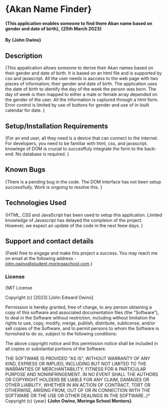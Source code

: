 # {Akan Name Finder}
#### {This application enables someone to find there Akan name based on gender and date of birth}, {25th March 2023}
#### By **{John Owino}**
## Description
{This appalication allows someone to derive their Akan names based on their gender and date of birth. It is based on an html file and is supported by css and javascript. All the user needs is aaccess to the web page with two pieces of information; their gender and date of birth. The application uses the date of birth to identify the day of the week the person was born. The day of week is then mapped to either a male or female array depended on the gender of the user. All the information is captured through a html form. Error control is limited by use of buttons for gender and use of in-built calendar for date. }
## Setup/Installation Requirements

{For an end user, all they need is a device that can connect to the internet.
For developers, you need to be familiar with html, css, and javascript. knowlege of DOM is crucial to succesffuly integrate the form to the back-end. No database is required. }
## Known Bugs
{There is a pending bug in the code. The DOM interface has not been setup successfiully. Work is ongoing to resolve this. }
## Technologies Used
{HTML, CSS and JavaScript has been used to setup this application. Limited knowledge of Javascript has delayed the compleion of the project. However, we expect an update of the code in the next feew days. }
## Support and contact details
{Feekl free to engage and make this project a success. You may reach me on email at the following address - john.owino@student.moringaschool.com.}
### License
{MIT License

Copyright (c) [2023] [John Edward Owino]

Permission is hereby granted, free of charge, to any person obtaining a copy
of this software and associated documentation files (the "Software"), to deal
in the Software without restriction, including without limitation the rights
to use, copy, modify, merge, publish, distribute, sublicense, and/or sell
copies of the Software, and to permit persons to whom the Software is
furnished to do so, subject to the following conditions:

The above copyright notice and this permission notice shall be included in all
copies or substantial portions of the Software.

THE SOFTWARE IS PROVIDED "AS IS", WITHOUT WARRANTY OF ANY KIND, EXPRESS OR
IMPLIED, INCLUDING BUT NOT LIMITED TO THE WARRANTIES OF MERCHANTABILITY,
FITNESS FOR A PARTICULAR PURPOSE AND NONINFRINGEMENT. IN NO EVENT SHALL THE
AUTHORS OR COPYRIGHT HOLDERS BE LIABLE FOR ANY CLAIM, DAMAGES OR OTHER
LIABILITY, WHETHER IN AN ACTION OF CONTRACT, TORT OR OTHERWISE, ARISING FROM,
OUT OF OR IN CONNECTION WITH THE SOFTWARE OR THE USE OR OTHER DEALINGS IN THE
SOFTWARE..}*
Copyright (c) {year} **{John Owino, Moringa School Mentors}**